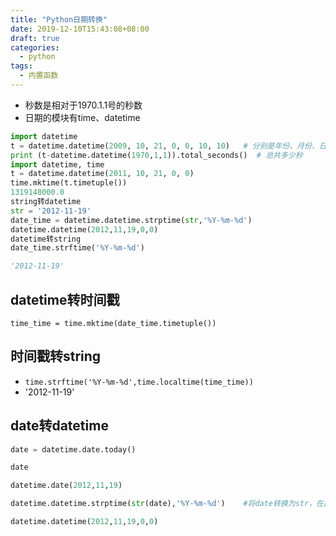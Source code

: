 ```yaml
---
title: "Python日期转换"
date: 2019-12-10T15:43:08+08:00
draft: true
categories:
  - python
tags:
  - 内置函数
---
```



- 秒数是相对于1970.1.1号的秒数
- 日期的模块有time、datetime

```python
import datetime
t = datetime.datetime(2009, 10, 21, 0, 0, 10, 10)   # 分别是年份、月份、日、小时、分钟、秒、微妙(10-6秒)
print (t-datetime.datetime(1970,1,1)).total_seconds()  # 总共多少秒
import datetime, time
t = datetime.datetime(2011, 10, 21, 0, 0)
time.mktime(t.timetuple())
1319148000.0
string转datetime
str = '2012-11-19'
date_time = datetime.datetime.strptime(str,'%Y-%m-%d')
datetime.datetime(2012,11,19,0,0)
datetime转string
date_time.strftime('%Y-%m-%d')

'2012-11-19'
```

## datetime转时间戳

`time_time = time.mktime(date_time.timetuple())`

## 时间戳转string

- `time.strftime('%Y-%m-%d',time.localtime(time_time))`
- '2012-11-19'

## date转datetime

```python
date = datetime.date.today()

date

datetime.date(2012,11,19)

datetime.datetime.strptime(str(date),'%Y-%m-%d')    #将date转换为str，在由str转换为datetime

datetime.datetime(2012,11,19,0,0)
```